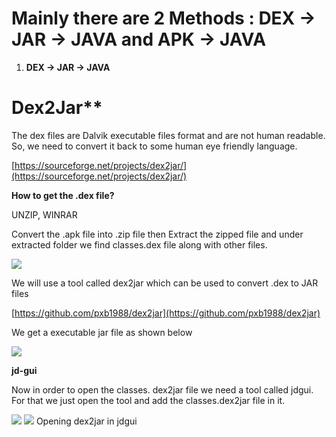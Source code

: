 # Mainly there are 2 Methods : **DEX → JAR → JAVA** and **APK → JAVA**

1. **DEX -> JAR -> JAVA**

# Dex2Jar**

The dex files are Dalvik executable files format and are not human readable. So, we need to
convert it back to some human eye friendly language.

[https://sourceforge.net/projects/dex2jar/](https://sourceforge.net/projects/dex2jar/)

**How to get the .dex file?**

UNZIP, WINRAR

Convert the .apk file into .zip file then Extract the zipped file and under extracted folder we
find classes.dex file along with other files.

![](../../img/beginners-guide-for-android-testing/6.jpg)

We will use a tool called dex2jar which can be used to convert .dex to JAR files

[https://github.com/pxb1988/dex2jar](https://github.com/pxb1988/dex2jar)

We get a executable jar file as shown below

![](../../img/beginners-guide-for-android-testing/7.jpg)

**jd-gui**

Now in order to open the classes. dex2jar file we need a tool called jdgui.
For that we just open the tool and add the classes.dex2jar file in it.

![](../../img/beginners-guide-for-android-testing/8.jpg)
![](../../img/beginners-guide-for-android-testing/9.jpg)
Opening dex2jar in jdgui